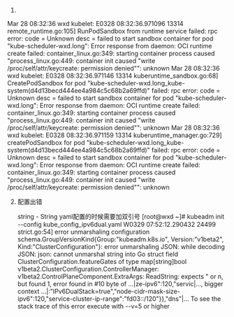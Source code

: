 

1. 

Mar 28 08:32:36 wxd kubelet: E0328 08:32:36.971096   13314 remote_runtime.go:105] RunPodSandbox from runtime service failed: rpc error: code = Unknown desc = failed to start sandbox container for pod "kube-scheduler-wxd.long": Error response from daemon: OCI runtime create failed: container_linux.go:349: starting container process caused "process_linux.go:449: container init caused \"write /proc/self/attr/keycreate: permission denied\"": unknown
Mar 28 08:32:36 wxd kubelet: E0328 08:32:36.971146   13314 kuberuntime_sandbox.go:68] CreatePodSandbox for pod "kube-scheduler-wxd.long_kube-system(d4d13becd444ee4a984c5c68b2a69ffd)" failed: rpc error: code = Unknown desc = failed to start sandbox container for pod "kube-scheduler-wxd.long": Error response from daemon: OCI runtime create failed: container_linux.go:349: starting container process caused "process_linux.go:449: container init caused \"write /proc/self/attr/keycreate: permission denied\"": unknown
Mar 28 08:32:36 wxd kubelet: E0328 08:32:36.971159   13314 kuberuntime_manager.go:729] createPodSandbox for pod "kube-scheduler-wxd.long_kube-system(d4d13becd444ee4a984c5c68b2a69ffd)" failed: rpc error: code = Unknown desc = failed to start sandbox container for pod "kube-scheduler-wxd.long": Error response from daemon: OCI runtime create failed: container_linux.go:349: starting container process caused "process_linux.go:449: container init caused \"write /proc/self/attr/keycreate: permission denied\"": unknown




2. 配置出错

   string - String yaml配置的时候需要加双引号
[root@wxd ~]# kubeadm init --config kube_config_ipv6dual.yaml
W0329 07:52:12.290432   24499 strict.go:54] error unmarshaling configuration schema.GroupVersionKind{Group:"kubeadm.k8s.io", Version:"v1beta2", Kind:"ClusterConfiguration"}: error unmarshaling JSON: while decoding JSON: json: cannot unmarshal string into Go struct field ClusterConfiguration.featureGates of type map[string]bool
v1beta2.ClusterConfiguration.ControllerManager: v1beta2.ControlPlaneComponent.ExtraArgs: ReadString: expects " or n, but found 1, error found in #10 byte of ...|ze-ipv6":120,"servic|..., bigger context ...|:"IPv6DualStack=true","node-cidr-mask-size-ipv6":120,"service-cluster-ip-range":"fd03::/120"}},"dns"|...
To see the stack trace of this error execute with --v=5 or higher
